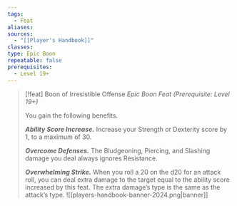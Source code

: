 ```yaml
---
tags:
  - Feat
aliases: 
sources:
  - "[[Player's Handbook]]"
classes: 
type: Epic Boon
repeatable: false
prerequisites:
  - Level 19+
---
```

>[!feat] Boon of Irresistible Offense
>_Epic Boon Feat (Prerequisite: Level 19+)_
>
>You gain the following benefits.
>
>**_Ability Score Increase._** Increase your Strength or Dexterity score by 1, to a maximum of 30.
>
>**_Overcome Defenses._** The Bludgeoning, Piercing, and Slashing damage you deal always ignores Resistance.
>
>**_Overwhelming Strike._** When you roll a 20 on the d20 for an attack roll, you can deal extra damage to the target equal to the ability score increased by this feat. The extra damage’s type is the same as the attack’s type.
![[players-handbook-banner-2024.png|banner]]